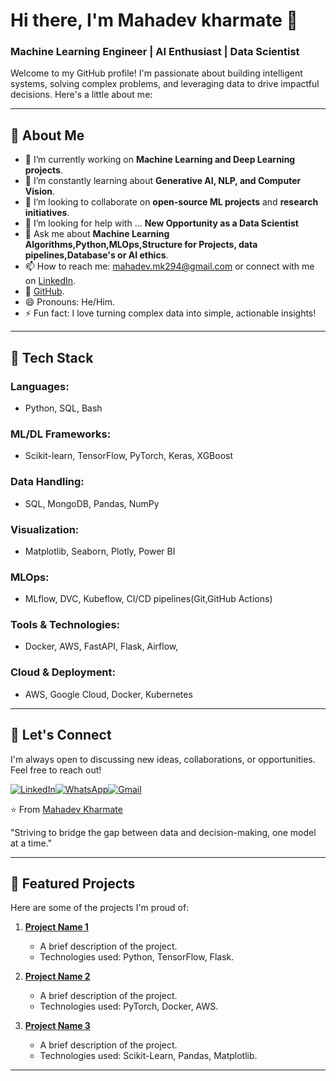 # Hi there, I'm Mahadev kharmate 👋

### Machine Learning Engineer | AI Enthusiast | Data Scientist

Welcome to my GitHub profile! I'm passionate about building intelligent systems, solving complex problems, and leveraging data to drive impactful decisions. Here's a little about me:

---

## 🚀 **About Me**

- 🔭 I’m currently working on **Machine Learning and Deep Learning projects**.
- 🌱 I’m constantly learning about **Generative AI, NLP, and Computer Vision**.
- 👯 I’m looking to collaborate on **open-source ML projects** and **research initiatives**.
- 🤔 I’m looking for help with ... **New Opportunity as a Data Scientist**
- 💬 Ask me about **Machine Learning Algorithms,Python,MLOps,Structure for Projects, data pipelines,Database's or AI ethics**.
- 📫 How to reach me: mahadev.mk294@gmail.com or connect with me on [LinkedIn](https://www.linkedin.com/in/mahadev-kharmate/).
- 📝 [GitHub](https://github.com/Mahadevkharmate).
- 😄 Pronouns: He/Him.
- ⚡ Fun fact:  I love turning complex data into simple, actionable insights!
  
---

## 🧰 **Tech Stack**
### Languages: 
- Python, SQL, Bash
### ML/DL Frameworks: 
- Scikit-learn, TensorFlow, PyTorch, Keras, XGBoost
### Data Handling: 
- SQL, MongoDB, Pandas, NumPy
### Visualization: 
- Matplotlib, Seaborn, Plotly, Power BI
### MLOps: 
- MLflow, DVC, Kubeflow, CI/CD pipelines(Git,GitHub Actions)
### Tools & Technologies: 
- Docker, AWS, FastAPI, Flask, Airflow,
### Cloud & Deployment:
- AWS, Google Cloud, Docker, Kubernetes

---

## 🤝 **Let's Connect**

I'm always open to discussing new ideas, collaborations, or opportunities. Feel free to reach out!

[![LinkedIn](https://img.shields.io/badge/LinkedIn-0077B5?style=for-the-badge&logo=linkedin&logoColor=white)](https://www.linkedin.com/in/mahadev-kharmate/)[![WhatsApp](https://img.shields.io/badge/WhatsApp-25D366?style=for-the-badge&logo=whatsapp&logoColor=white)](https://wa.me/qr/HOQOOJFY4QFMG1)[![Gmail](https://img.shields.io/badge/Gmail-D14836?style=for-the-badge&logo=gmail&logoColor=white)](mailto:mahadev.mk294@gmail.com)

⭐️ From [Mahadev Kharmate](https://github.com/Mahadevkharmate)


"Striving to bridge the gap between data and decision-making, one model at a time."


---

## 📂 **Featured Projects**

Here are some of the projects I'm proud of:

1. **[Project Name 1](https://github.com/yourusername/project1)**  
   - A brief description of the project.
   - Technologies used: Python, TensorFlow, Flask.

2. **[Project Name 2](https://github.com/yourusername/project2)**  
   - A brief description of the project.
   - Technologies used: PyTorch, Docker, AWS.

3. **[Project Name 3](https://github.com/yourusername/project3)**  
   - A brief description of the project.
   - Technologies used: Scikit-Learn, Pandas, Matplotlib.

---
